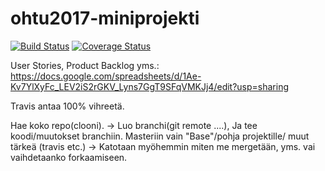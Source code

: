 ﻿# ohtu2017-miniprojekti
[![Build Status](https://travis-ci.org/TheDreadfulSix/ohtu2017-miniprojekti.svg?branch=master)](https://travis-ci.org/TheDreadfulSix/ohtu2017-miniprojekti)
[![Coverage Status](https://coveralls.io/repos/github/TheDreadfulSix/ohtu2017-miniprojekti/badge.svg?branch=master)](https://coveralls.io/github/TheDreadfulSix/ohtu2017-miniprojekti?branch=master)

User Stories, Product Backlog yms.:
https://docs.google.com/spreadsheets/d/1Ae-Kv7YlXyFc_LEV2iS2rGKV_Lyns7GgT9SFqVMKJj4/edit?usp=sharing

Travis antaa 100% vihreetä.

Hae koko repo(clooni). -> Luo branchi(git remote ....), Ja tee koodi/muutokset branchiin. Masteriin vain "Base"/pohja projektille/ muut tärkeä (travis etc.) -> Katotaan myöhemmin miten me mergetään, yms. vai vaihdetaanko forkaamiseen.

